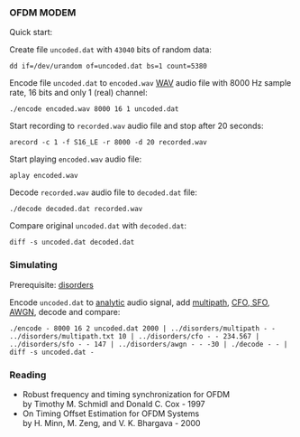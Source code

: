
### OFDM MODEM

Quick start:

Create file ```uncoded.dat``` with ```43040``` bits of random data:

```
dd if=/dev/urandom of=uncoded.dat bs=1 count=5380
```

Encode file ```uncoded.dat``` to ```encoded.wav``` [WAV](https://en.wikipedia.org/wiki/WAV) audio file with 8000 Hz sample rate, 16 bits and only 1 (real) channel:

```
./encode encoded.wav 8000 16 1 uncoded.dat
```

Start recording to ```recorded.wav``` audio file and stop after 20 seconds:

```
arecord -c 1 -f S16_LE -r 8000 -d 20 recorded.wav
```

Start playing ```encoded.wav``` audio file:

```
aplay encoded.wav
```

Decode ```recorded.wav``` audio file to ```decoded.dat``` file:

```
./decode decoded.dat recorded.wav
```

Compare original ```uncoded.dat``` with ```decoded.dat```:

```
diff -s uncoded.dat decoded.dat
```

### Simulating

Prerequisite: [disorders](https://github.com/aicodix/disorders)

Encode ```uncoded.dat``` to [analytic](https://en.wikipedia.org/wiki/Analytic_signal) audio signal, add [multipath](https://en.wikipedia.org/wiki/Multipath_propagation), [CFO, SFO](https://en.wikipedia.org/wiki/Carrier_frequency_offset), [AWGN](https://en.wikipedia.org/wiki/Additive_white_Gaussian_noise), decode and compare:

```
./encode - 8000 16 2 uncoded.dat 2000 | ../disorders/multipath - - ../disorders/multipath.txt 10 | ../disorders/cfo - - 234.567 | ../disorders/sfo - - 147 | ../disorders/awgn - - -30 | ./decode - - | diff -s uncoded.dat -
```

### Reading

* Robust frequency and timing synchronization for OFDM  
by Timothy M. Schmidl and Donald C. Cox - 1997
* On Timing Offset Estimation for OFDM Systems  
by H. Minn, M. Zeng, and V. K. Bhargava - 2000

